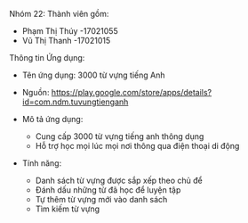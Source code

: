 Nhóm 22:
Thành viên gồm:
- Phạm Thị Thúy -17021055
- Vũ Thị Thanh -17021015

Thông tin Ứng dụng:
- Tên ứng dụng: 3000 từ vựng tiếng Anh
- Nguồn: https://play.google.com/store/apps/details?id=com.ndm.tuvungtienganh

- Mô tả ứng dụng: 
  + Cung cấp 3000 từ vựng tiếng anh thông dụng
  + Hỗ trợ học mọi lúc mọi nơi thông qua điện thoại di động
  
- Tính năng:
  + Danh sách từ vựng được sắp xếp theo chủ để
  + Đánh dấu những từ đã học để luyện tập
  + Tự thêm từ vựng mới vào danh sách
  + Tìm kiếm từ vựng
  
